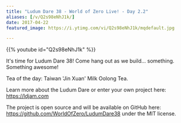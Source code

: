 ```yaml
---
title: "Ludum Dare 38 - World of Zero Live! - Day 2.2"
aliases: [/v/Q2s98eNhJ1k/]
date: 2017-04-22
featured_image: https://i.ytimg.com/vi/Q2s98eNhJ1k/mqdefault.jpg

---
```


{{% youtube id="Q2s98eNhJ1k" %}}

It's time for Ludum Dare 38! Come hang out as we build... something. Something awesome!

Tea of the day: Taiwan 'Jin Xuan' Milk Oolong Tea.

Learn more about the Ludum Dare or enter your own project here: https://ldjam.com

The project is open source and will be available on GitHub here: https://github.com/WorldOfZero/LudumDare38 under the MIT license.